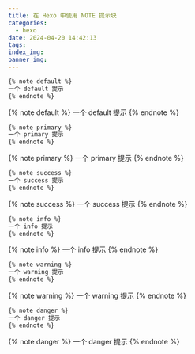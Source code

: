 ```yaml
---
title: 在 Hexo 中使用 NOTE 提示块
categories:
  - hexo
date: 2024-04-20 14:42:13
tags:
index_img:
banner_img:
---
```



```markdown
{% note default %}
一个 default 提示
{% endnote %}
```

{% note default %}
一个 default 提示
{% endnote %}

```markdown
{% note primary %}
一个 primary 提示
{% endnote %}
```

{% note primary %}
一个 primary 提示
{% endnote %}


```markdown
{% note success %}
一个 success 提示
{% endnote %}
```

{% note success %}
一个 success 提示
{% endnote %}

```markdown
{% note info %}
一个 info 提示
{% endnote %}
```

{% note info %}
一个 info 提示
{% endnote %}

```markdown
{% note warning %}
一个 warning 提示
{% endnote %}
```

{% note warning %}
一个 warning 提示
{% endnote %}

```markdown
{% note danger %}
一个 danger 提示
{% endnote %}
```

{% note danger %}
一个 danger 提示
{% endnote %}
